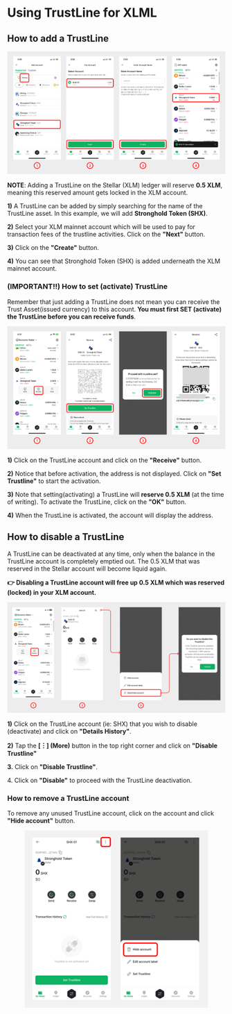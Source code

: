 # Using TrustLine for XLML

## How to add a TrustLine <a href="#id-6901" id="id-6901"></a>

<div align="left"><img src="../../../.gitbook/assets/42.png" alt=""></div>

**NOTE**: Adding a TrustLine on the Stellar (XLM) ledger will reserve **0.5 XLM**, meaning this reserved amount gets locked in the XLM account.

**1)** A TrustLine can be added by simply searching for the name of the TrustLine asset. In this example, we will add **Stronghold Token (SHX)**.

**2)** Select your XLM mainnet account which will be used to pay for transaction fees of the trustline activities. Click on the **"Next"** button.

**3)** Click on the **"Create"** button.

**4)** You can see that Stronghold Token (SHX) is added underneath the XLM mainnet account.

### (IMPORTANT!!) How to set (activate) TrustLine <a href="#id-5025" id="id-5025"></a>

Remember that just adding a TrustLine does not mean you can receive the Trust Asset(issued currency) to this account. **You must first SET (activate) the TrustLine before you can receive funds**.

<div align="left"><img src="../../../.gitbook/assets/43.png" alt=""></div>

**1)** Click on the TrustLine account and click on the **"Receive"** button.

**2)** Notice that before activation, the address is not displayed. Click on **"Set Trustline"** to start the activation.

**3)** Note that setting(activating) a TrustLine will **reserve 0.5 XLM** (at the time of writing). To activate the TrustLine, click on the **"OK"** button.

**4)** When the TrustLine is activated, the account will display the address.

## How to disable a TrustLine <a href="#id-6912" id="id-6912"></a>

A TrustLine can be deactivated at any time, only when the balance in the TrustLine account is completely emptied out. The 0.5 XLM that was reserved in the Stellar account will become liquid again.

**👉 Disabling a TrustLine account will free up 0.5 XLM which was reserved (locked) in your XLM account.**

<div align="left"><img src="../../../.gitbook/assets/44.png" alt=""></div>

**1)** Click on the TrustLine account (ie: SHX) that you wish to disable (deactivate) and click on **"Details History"**.

**2)** Tap the **\[︙] (More)** button in the top right corner and click on **"Disable Trustline"**

**3.** Click on **"Disable Trustline"**.

4\. Click on **"Disable"** to proceed with the TrustLine deactivation.

### How to remove a TrustLine account <a href="#id-08b8" id="id-08b8"></a>

To remove any unused TrustLine account, click on the account and click **"Hide account"** button.

<div align="left"><figure><img src="../../../.gitbook/assets/Hide-eng.png" alt="" width="563"><figcaption></figcaption></figure></div>
